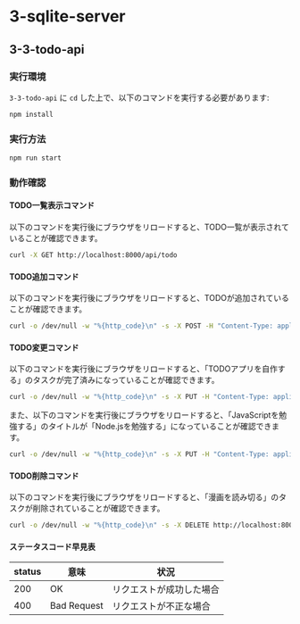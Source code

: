 # 3-sqlite-server
## 3-3-todo-api
### 実行環境
`3-3-todo-api` に `cd` した上で、以下のコマンドを実行する必要があります:
```bash
npm install
```

### 実行方法
```bash
npm run start
```

### 動作確認
#### TODO一覧表示コマンド
以下のコマンドを実行後にブラウザをリロードすると、TODO一覧が表示されていることが確認できます。
```bash
curl -X GET http://localhost:8000/api/todo
```

#### TODO追加コマンド
以下のコマンドを実行後にブラウザをリロードすると、TODOが追加されていることが確認できます。
```bash
curl -o /dev/null -w "%{http_code}\n" -s -X POST -H "Content-Type: application/json" -d '{"title": "次回のWeb研に出席する"}' http://localhost:8000/api/todo
```

#### TODO変更コマンド
以下のコマンドを実行後にブラウザをリロードすると、「TODOアプリを自作する」のタスクが完了済みになっていることが確認できます。
```bash
curl -o /dev/null -w "%{http_code}\n" -s -X PUT -H "Content-Type: application/json" -d '{"completed": true}' http://localhost:8000/api/todo/2
```

また、以下のコマンドを実行後にブラウザをリロードすると、「JavaScriptを勉強する」のタイトルが「Node.jsを勉強する」になっていることが確認できます。
```bash
curl -o /dev/null -w "%{http_code}\n" -s -X PUT -H "Content-Type: application/json" -d '{"title": "Node.jsを勉強する"}' http://localhost:8000/api/todo/1
```

#### TODO削除コマンド
以下のコマンドを実行後にブラウザをリロードすると、「漫画を読み切る」のタスクが削除されていることが確認できます。
```bash
curl -o /dev/null -w "%{http_code}\n" -s -X DELETE http://localhost:8000/api/todo/3
```

#### ステータスコード早見表

| status | 意味 | 状況 |
| --- | --- | --- |
| 200 | OK | リクエストが成功した場合 |
| 400 | Bad Request | リクエストが不正な場合 |
